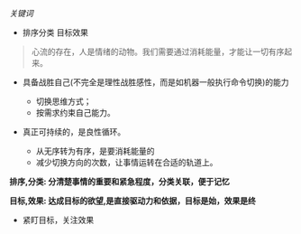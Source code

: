 *关键词*

+ 排序分类 目标效果

> 心流的存在，人是情绪的动物。我们需要通过消耗能量，才能让一切有序起来。

+ 具备战胜自己(不完全是理性战胜感性，而是如机器一般执行命令切换)的能力
   + 切换思维方式；
   + 按需求约束自己能力。

+ 真正可持续的，是良性循环。
   + 从无序转为有序，是要消耗能量的
   + 减少切换方向的次数，让事情运转在合适的轨道上。

**排序,分类: 分清楚事情的重要和紧急程度，分类关联，便于记忆**

**目标,效果: 达成目标的欲望,是直接驱动力和依据，目标是始，效果是终**

  + 紧盯目标，关注效果
